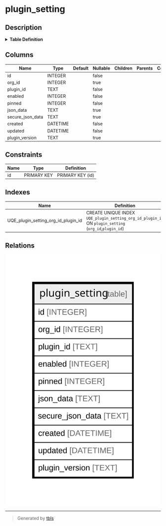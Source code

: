 # plugin_setting

## Description

<details>
<summary><strong>Table Definition</strong></summary>

```sql
CREATE TABLE `plugin_setting` (
`id` INTEGER PRIMARY KEY AUTOINCREMENT NOT NULL
, `org_id` INTEGER NULL
, `plugin_id` TEXT NOT NULL
, `enabled` INTEGER NOT NULL
, `pinned` INTEGER NOT NULL
, `json_data` TEXT NULL
, `secure_json_data` TEXT NULL
, `created` DATETIME NOT NULL
, `updated` DATETIME NOT NULL
, `plugin_version` TEXT NULL)
```

</details>

## Columns

| Name | Type | Default | Nullable | Children | Parents | Comment |
| ---- | ---- | ------- | -------- | -------- | ------- | ------- |
| id | INTEGER |  | false |  |  |  |
| org_id | INTEGER |  | true |  |  |  |
| plugin_id | TEXT |  | false |  |  |  |
| enabled | INTEGER |  | false |  |  |  |
| pinned | INTEGER |  | false |  |  |  |
| json_data | TEXT |  | true |  |  |  |
| secure_json_data | TEXT |  | true |  |  |  |
| created | DATETIME |  | false |  |  |  |
| updated | DATETIME |  | false |  |  |  |
| plugin_version | TEXT |  | true |  |  |  |

## Constraints

| Name | Type | Definition |
| ---- | ---- | ---------- |
| id | PRIMARY KEY | PRIMARY KEY (id) |

## Indexes

| Name | Definition |
| ---- | ---------- |
| UQE_plugin_setting_org_id_plugin_id | CREATE UNIQUE INDEX `UQE_plugin_setting_org_id_plugin_id` ON `plugin_setting` (`org_id`,`plugin_id`) |

## Relations

![er](plugin_setting.svg)

---

> Generated by [tbls](https://github.com/k1LoW/tbls)
